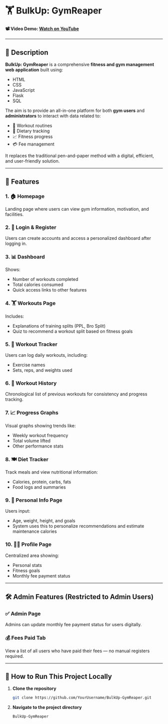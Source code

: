 # 🏋️ BulkUp: GymReaper

#### 📽️ Video Demo: [Watch on YouTube](https://youtu.be/4T4zizVljX8)

---

## 📌 Description

**BulkUp: GymReaper** is a comprehensive **fitness and gym management web application** built using:

- HTML
- CSS
- JavaScript
- Flask
- SQL

The aim is to provide an all-in-one platform for both **gym users** and **administrators** to interact with data related to:

- 💪 Workout routines  
- 🥗 Dietary tracking  
- 📈 Fitness progress  
- 💳 Fee management  

It replaces the traditional pen-and-paper method with a digital, efficient, and user-friendly solution.

---

## 🚀 Features

### 1. 🏠 Homepage
Landing page where users can view gym information, motivation, and facilities.

### 2. 🔐 Login & Register
Users can create accounts and access a personalized dashboard after logging in.

### 3. 📊 Dashboard
Shows:
- Number of workouts completed
- Total calories consumed
- Quick access links to other features

### 4. 🏋️ Workouts Page
Includes:
- Explanations of training splits (PPL, Bro Split)
- Quiz to recommend a workout split based on fitness goals

### 5. 📘 Workout Tracker
Users can log daily workouts, including:
- Exercise names
- Sets, reps, and weights used

### 6. 📆 Workout History
Chronological list of previous workouts for consistency and progress tracking.

### 7. 📈 Progress Graphs
Visual graphs showing trends like:
- Weekly workout frequency
- Total volume lifted
- Other performance stats

### 8. 🍽️ Diet Tracker
Track meals and view nutritional information:
- Calories, protein, carbs, fats
- Food logs and summaries

### 9. 👤 Personal Info Page
Users input:
- Age, weight, height, and goals
- System uses this to personalize recommendations and estimate maintenance calories

### 10. 🙍‍♂️ Profile Page
Centralized area showing:
- Personal stats
- Fitness goals
- Monthly fee payment status

---

## 🛠️ Admin Features (Restricted to Admin Users)

### ✅ Admin Page
Admins can update monthly fee payment status for users digitally.

### 💰 Fees Paid Tab
View a list of all users who have paid their fees — no manual registers required.

---

## 📂 How to Run This Project Locally

1. **Clone the repository**
   ```bash
   git clone https://github.com/YourUsername/BulkUp-GymReaper.git

2. **Navigate to the project directory**
   ```bash
   BulkUp-GymReaper